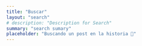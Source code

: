 ```yaml
---
title: "Buscar" 
layout: "search"
# description: "Description for Search"
summary: "search sumary"
placeholder: "Buscando un post en la historia 👀"
---
```


